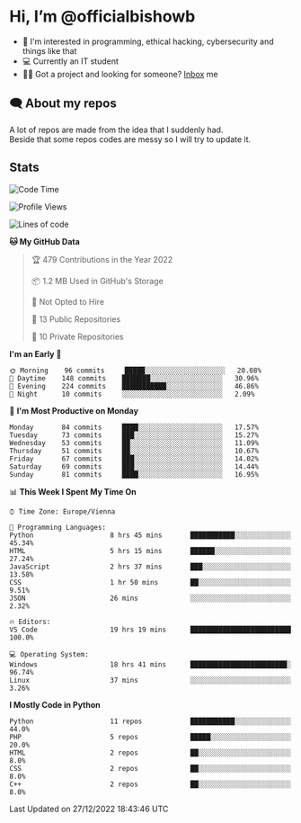 # Hi, I’m @officialbishowb

- 👀 I'm interested in programming, ethical hacking, cybersecurity and things like that
- 💻 Currently an IT student
- 👩‍💻 Got a project and looking for someone? [Inbox](https://t.me/officialbishowb) me

## 🗨 About my repos
<p>A lot of repos are made from the idea that I suddenly had.<br>
Beside that some repos codes are messy so I will try to update it.</p>

## Stats
<!--START_SECTION:waka-->
![Code Time](http://img.shields.io/badge/Code%20Time-555%20hrs%2015%20mins-blue)

![Profile Views](http://img.shields.io/badge/Profile%20Views-0-blue)

![Lines of code](https://img.shields.io/badge/From%20Hello%20World%20I%27ve%20Written--239%20Thousand%20lines%20of%20code-blue)

**🐱 My GitHub Data** 

> 🏆 479 Contributions in the Year 2022
 > 
> 📦 1.2 MB Used in GitHub's Storage 
 > 
> 🚫 Not Opted to Hire
 > 
> 📜 13 Public Repositories 
 > 
> 🔑 10 Private Repositories  
 > 
**I'm an Early 🐤** 

```text
🌞 Morning    96 commits     █████░░░░░░░░░░░░░░░░░░░░   20.08% 
🌆 Daytime    148 commits    ███████░░░░░░░░░░░░░░░░░░   30.96% 
🌃 Evening    224 commits    ███████████░░░░░░░░░░░░░░   46.86% 
🌙 Night      10 commits     ░░░░░░░░░░░░░░░░░░░░░░░░░   2.09%

```
📅 **I'm Most Productive on Monday** 

```text
Monday       84 commits     ████░░░░░░░░░░░░░░░░░░░░░   17.57% 
Tuesday      73 commits     ███░░░░░░░░░░░░░░░░░░░░░░   15.27% 
Wednesday    53 commits     ██░░░░░░░░░░░░░░░░░░░░░░░   11.09% 
Thursday     51 commits     ██░░░░░░░░░░░░░░░░░░░░░░░   10.67% 
Friday       67 commits     ███░░░░░░░░░░░░░░░░░░░░░░   14.02% 
Saturday     69 commits     ███░░░░░░░░░░░░░░░░░░░░░░   14.44% 
Sunday       81 commits     ████░░░░░░░░░░░░░░░░░░░░░   16.95%

```


📊 **This Week I Spent My Time On** 

```text
⌚︎ Time Zone: Europe/Vienna

💬 Programming Languages: 
Python                   8 hrs 45 mins       ███████████░░░░░░░░░░░░░░   45.34% 
HTML                     5 hrs 15 mins       ██████░░░░░░░░░░░░░░░░░░░   27.24% 
JavaScript               2 hrs 37 mins       ███░░░░░░░░░░░░░░░░░░░░░░   13.58% 
CSS                      1 hr 50 mins        ██░░░░░░░░░░░░░░░░░░░░░░░   9.51% 
JSON                     26 mins             ░░░░░░░░░░░░░░░░░░░░░░░░░   2.32%

🔥 Editors: 
VS Code                  19 hrs 19 mins      █████████████████████████   100.0%

💻 Operating System: 
Windows                  18 hrs 41 mins      ████████████████████████░   96.74% 
Linux                    37 mins             ░░░░░░░░░░░░░░░░░░░░░░░░░   3.26%

```

**I Mostly Code in Python** 

```text
Python                   11 repos            ███████████░░░░░░░░░░░░░░   44.0% 
PHP                      5 repos             █████░░░░░░░░░░░░░░░░░░░░   20.0% 
HTML                     2 repos             ██░░░░░░░░░░░░░░░░░░░░░░░   8.0% 
CSS                      2 repos             ██░░░░░░░░░░░░░░░░░░░░░░░   8.0% 
C++                      2 repos             ██░░░░░░░░░░░░░░░░░░░░░░░   8.0%

```



 Last Updated on 27/12/2022 18:43:46 UTC
<!--END_SECTION:waka-->
 

<!---
officialbishowb/officialbishowb is a ✨ special ✨ repository because its `README.md` (this file) appears on your GitHub profile.
You can click the Preview link to take a look at your changes.
--->
